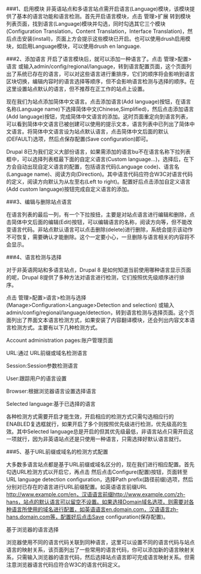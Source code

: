 ###1、启用模块
非英语站点和多语言站点需开启语言(Language)模块，该模块提供了基本的语言功能和语言检测。首先开启语言模块，点击 管理>扩展 转到模块列表页面，找到语言(Language)模块并勾选，同时勾选其它三个模块(Configuration Translation，Content Translation，Interface Translation)，然后点击安装(install)，页面上方会提示这些模块已开启。也可以使用drush启用模块，如启用Language模块，可以使用drush en language.

###2、添加语言
开启了语言模块后，就可以添加一种语言了。点击 管理>配置>语言 或输入admin/config/regional/language，转到语言配置页面，这个页面列出了系统已存在的语言，可以对这些语言进行重排序，它们的顺序将会影响到语言区块切换，编辑内容时的语言选择等顺序，但不会影响语言检测与选择的顺序。在这里设置站点默认的语言，但不推荐在正工作的站点上设置。

现在我们为站点添加简体中文语言。点击添加语言(Add language)按钮，在语言名称(Language name)下选择简体中文(Chinese,Simplified)，然后点击添加语言(Add language)按钮，完成简体中文语言的添加。这时页面重定向到语言列表，可以看到简体中文语言已被创建可以使用的提示文本，语言列表中已列出了简体中文语言。将简体中文语言设为站点默认语言，点击简体中文后面的默认(DEFAULT)选项，然后点保存配置(Save configuration)即可。

Drupal 8已为我们定义大部份语言，如果需添加的语言bu不在语言名称下拉列表框中，可以选择列表框最下面的自定义语言(Custom language…)，选择后，在下方会自动出现自定义语言的配置，包括语言代码(Language code)、语言名(Language name)、阅读方向(Direction)。其中语言代码应符合W3C对语言代码的定义，阅读方向默认为从左至右(Left to right)。配置好后点击添加自定义语言(Add custom language)按钮完成自定义语言的添加。

###3、编辑与删除站点语言

在语言列表的最后一列，有一个下拉按扭，主要是对站点语言进行编辑和删除，点击简体中文后面的编辑(Edit)按钮，可以编辑语言的名称，阅读方向等，但不能改变语言代码。非站点默认语言可以点击删除(delete)进行删除，系统会提示该动作不可恢复，需要确认才能删除。这个一定要小心，一旦删除与语言相关的内容将不会显示。

###4、语言检测与选择

对于非英语网站和多语言站点，Drupal 8 是如何知道当前使用哪种语言显示页面的呢，Drupal 8提供了多种方法对语言进行检测，它们按照优先级顺序进行排序。

点击 管理>配置>语言>检测与选择(Manage>Configuration>Language>Detection and selection) 或输入admin/config/regional/language/detection，转到语言检测与选择页面。这个页面列出了界面文本语言检测方式，如果安装了内容翻译模块，还会列出内容文本语言检测方式。主要有以下几种检测方式。

Account administration pages:账户管理页面

URL:通过 URL前缀或域名检测语言

Session:Session参数检测语言

User:跟踪用户的语言设置

Browser:根据浏览器语言设置选择语言

Selected language:基于已选择的语言

各种检测方式需要开启才能生效，开启相应的检测方式只需勾选相应行的ENABLED复选框就行，如果开启了多个则按照优先级进行检测，优先级高的生效。其中Selected language总是开启的但其优先级最低，非语言站点只需开启这一项就行，因为非英语站点还是只使用一种语言，只需选择好默认语言就行。

###5、基于URL前缀或域名的检测方式配置

大多数多语言站点都是基于URL前缀或域名区分的，现在我们进行相应配置。首先勾选URL检测方式以开启它，再点击 然后点击Configure(配置)按钮，页面转至URL language detection configuration，选择Path prefix(路径前缀)选项，然后分别对已存在的语言进行URL前缀配置。如英语语言前缀URL http://www.example.com/en，汉语语言前缀http://www.example.com/zh-hans，站点的默认语言可以留空不设置。如果选择Domain域名选项，则需要对各种语言所使用的域名进行配置，如英语语言en.domain.com，汉语语言zh-hans.domain.com等，配置好后点击Save configuration(保存配置)。

基于浏览器的语言选择

浏览器使用不同的语言代码关联到同种语言，这里可以设置不同的语言代码与站点语言的映射关系，该页面列出了一些常用的语言代码，你可以添加新的语言映射关系，只需输入浏览器的语言代码，然后选择站点语言即可完成语言映射关系。但需注意浏览器语言代码应符合W3C的语言代码定义。
